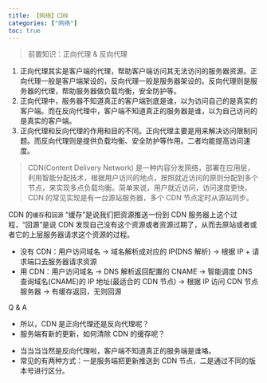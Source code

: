 ```yaml
---
title: 【网络】CDN
categories: ["网络"]
toc: true
---
```


> 前置知识：正向代理 & 反向代理

1. 正向代理其实是客户端的代理，帮助客户端访问其无法访问的服务器资源。正向代理一般是客户端架设的，反向代理一般是服务器架设的。反向代理则是服务器的代理，帮助服务器做负载均衡，安全防护等。
2. 正向代理中，服务器不知道真正的客户端到底是谁，以为访问自己的是真实的客户端。而在反向代理中，客户端不知道真正的服务器是谁，以为自己访问的是真实的客户端。
3. 正向代理和反向代理的作用和目的不同。正向代理主要是用来解决访问限制问题。而反向代理则是提供负载均衡、安全防护等作用。二者均能提高访问速度。

> CDN(Content Delivery Network) 是一种内容分发网络，部署在应用层，利用智能分配技术，根据用户访问的地点，按照就近访问的原则分配到多个节点，来实现多点负载均衡。简单来说，用户就近访问，访问速度更快，CDN 的常见实现是有一台源站服务器，多个 CDN 节点定时从源站同步。

CDN 的`缓存`和`回源`
“缓存”是说我们把资源推送一份到 CDN 服务器上这个过程，“回源”是说 CDN 发现自己没有这个资源或者资源过期了，从而去原站或者或者它的上层服务器请求这个资源的过程。

- 没有 CDN：用户访问域名 -> 域名解析成对应的 IP(DNS 解析) -> 根据 IP + 请求端口去服务器请求资源
- 用 CDN：用户访问域名 -> DNS 解析返回配置的 CNAME -> 智能调度 DNS 查询域名(CNAME)的 IP 地址(最适合的 CDN 节点) -> 根据 IP 访问 CDN 节点服务器 -> 有缓存返回，无则回源

Q & A

- 所以，CDN 是正向代理还是反向代理呢？
- 服务端有新的更新，如何清除 CDN 的缓存呢？

<!--more-->

- 当当当当然是反向代理啦，客户端不知道真正的服务端是谁咯。
- 常见的有两种方式：一是服务端把更新推送到 CDN 节点，二是通过不同的版本号进行区分。
